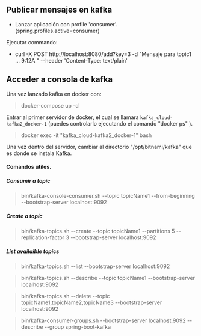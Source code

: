 ## Publicar mensajes en kafka
- Lanzar aplicación con profile 'consumer'. (spring.profiles.active=consumer)


Ejecutar commando:
- curl -X POST http://localhost:8080/add?key=3 -d "Mensaje para topic1 ... 9:12A "  --header 'Content-Type: text/plain'

##  Acceder a consola de kafka
Una vez lanzado kafka en docker con: 

> docker-compose up -d

Entrar al primer servidor de docker, el cual se llamara `kafka_cloud-kafka2_docker-1` (puedes controlarlo ejecutando el comando "docker ps" ).

> docker exec -it "kafka_cloud-kafka2_docker-1" bash

Una vez dentro del servidor, cambiar al directorio "/opt/bitnami/kafka" que es donde se instala Kafka.

#### Comandos utiles.

##### Consumir  a topic
> bin/kafka-console-consumer.sh --topic topicName1 --from-beginning --bootstrap-server localhost:9092

##### Create a topic
> bin/kafka-topics.sh --create --topic topicName1  --partitions 5 --replication-factor 3 --bootstrap-server localhost:9092

##### List  availaible topics 
> bin/kafka-topics.sh --list --bootstrap-server localhost:9092

> bin/kafka-topics.sh --describe --topic topicName1 --bootstrap-server localhost:9092

> bin/kafka-topics.sh --delete --topic topicName1,topicName2,topicName3 --bootstrap-server localhost:9092

> bin/kafka-consumer-groups.sh --bootstrap-server localhost:9092 --describe --group spring-boot-kafka
